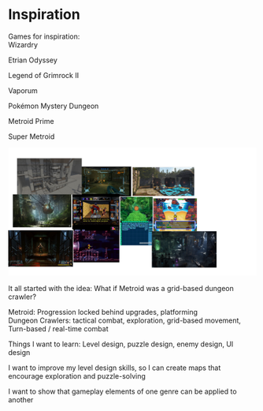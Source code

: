 # Inspiration

Games for inspiration:  
Wizardry

Etrian Odyssey

Legend of Grimrock II

Vaporum

Pokémon Mystery Dungeon

Metroid Prime

Super Metroid

![](.gitbook/assets/0.png)

It all started with the idea: What if Metroid was a grid-based dungeon crawler?

Metroid: Progression locked behind upgrades, platforming  
Dungeon Crawlers: tactical combat, exploration, grid-based movement, Turn-based / real-time combat

Things I want to learn: Level design, puzzle design, enemy design, UI design

I want to improve my level design skills, so I can create maps that encourage exploration and puzzle-solving

I want to show that gameplay elements of one genre can be applied to another

